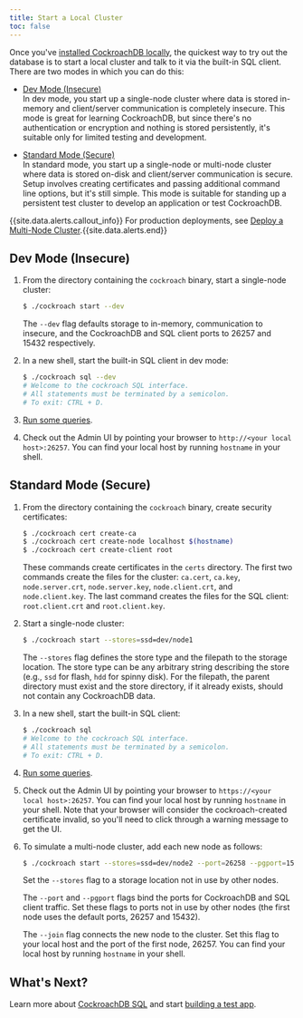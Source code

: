 ```yaml
---
title: Start a Local Cluster
toc: false
---
```


Once you've [installed CockroachDB locally](install-cockroachdb.html), the quickest way to try out the database is to start a local cluster and talk to it via the built-in SQL client. There are two modes in which you can do this: 

- [Dev Mode (Insecure)](#dev-mode-insecure)  
In dev mode, you start up a single-node cluster where data is stored in-memory and client/server communication is completely insecure. This mode is great for learning CockroachDB, but since there's no authentication or encryption and nothing is stored persistently, it's suitable only for limited testing and development.  

- [Standard Mode (Secure)](#standard-mode-secure)  
In standard mode, you start up a single-node or multi-node cluster where data is stored on-disk and client/server communication is secure. Setup involves creating certificates and passing additional command line options, but it's still simple. This mode is suitable for standing up a persistent test cluster to develop an application or test CockroachDB. 

{{site.data.alerts.callout_info}} For production deployments, see <a href="deploy-a-multinode-cluster.html">Deploy a Multi-Node Cluster</a>.{{site.data.alerts.end}}

## Dev Mode (Insecure)

1. From the directory containing the `cockroach` binary, start a single-node cluster:
    
    ```bash
    $ ./cockroach start --dev
    ```
    The `--dev` flag defaults storage to in-memory, communication to insecure, and the CockroachDB and SQL client ports to 26257 and 15432 respectively.

2. In a new shell, start the built-in SQL client in dev mode:

    ```bash
    $ ./cockroach sql --dev
    # Welcome to the cockroach SQL interface.
    # All statements must be terminated by a semicolon.
    # To exit: CTRL + D.
    ```

3. [Run some queries](basic-sql-commands.html).

4. Check out the Admin UI by pointing your browser to `http://<your local host>:26257`. You can find your local host by running `hostname` in your shell.    

## Standard Mode (Secure)

1. From the directory containing the `cockroach` binary, create security certificates:

    ```bash
    $ ./cockroach cert create-ca
    $ ./cockroach cert create-node localhost $(hostname) 
    $ ./cockroach cert create-client root
    ```
    These commands create certificates in the `certs` directory. The first two commands create the files for the cluster: `ca.cert`, `ca.key`, `node.server.crt`, `node.server.key`, `node.client.crt`, and `node.client.key`. The last command creates the files for the SQL client: `root.client.crt` and `root.client.key`.  

2. Start a single-node cluster:

    ```bash
    $ ./cockroach start --stores=ssd=dev/node1
    ```
    The `--stores` flag defines the store type and the filepath to the storage location. The store type can be any arbitrary string describing the store (e.g., `ssd` for flash, `hdd` for spinny disk). For the filepath, the parent directory must exist and the store directory, if it already exists, should not contain any CockroachDB data.
    
3. In a new shell, start the built-in SQL client:

    ```bash
    $ ./cockroach sql
    # Welcome to the cockroach SQL interface.
    # All statements must be terminated by a semicolon.
    # To exit: CTRL + D.
    ```

4. [Run some queries](basic-sql-commands.html).

5. Check out the Admin UI by pointing your browser to `https://<your local host>:26257`. You can find your local host by running `hostname` in your shell. Note that your browser will consider the cockroach-created certificate invalid, so you'll need to click through a warning message to get the UI. 

6. To simulate a multi-node cluster, add each new node as follows:
    
    ```bash
    $ ./cockroach start --stores=ssd=dev/node2 --port=26258 --pgport=15433 --join=<your local host>:26257
    ```

    Set the `--stores` flag to a storage location not in use by other nodes.

    The `--port` and `--pgport` flags bind the ports for CockroachDB and SQL client traffic. Set these flags to ports not in use by other nodes (the first node uses the default ports, 26257 and 15432). 

    The `--join` flag connects the new node to the cluster. Set this flag to your local host and the port of the first node, 26257. You can find your local host by running `hostname` in your shell.

## What's Next?

Learn more about [CockroachDB SQL](basic-sql-commands.html) and start [building a test app](build-a-test-app.html).
